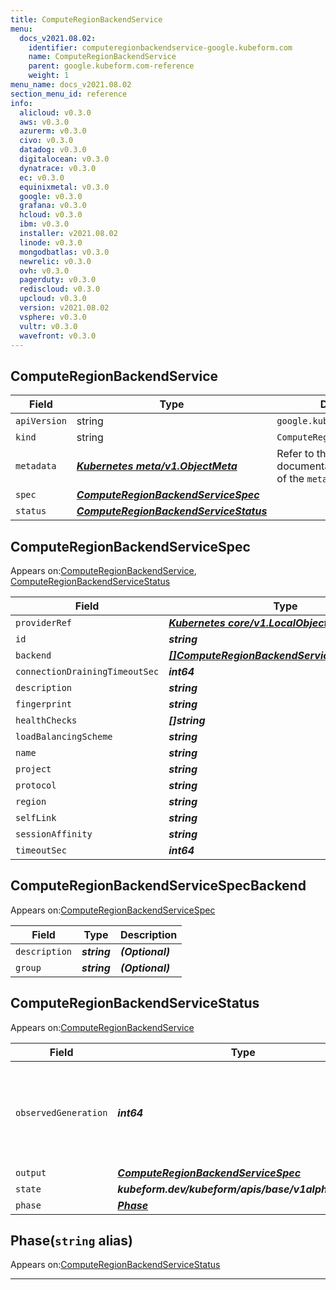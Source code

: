 ```yaml
---
title: ComputeRegionBackendService
menu:
  docs_v2021.08.02:
    identifier: computeregionbackendservice-google.kubeform.com
    name: ComputeRegionBackendService
    parent: google.kubeform.com-reference
    weight: 1
menu_name: docs_v2021.08.02
section_menu_id: reference
info:
  alicloud: v0.3.0
  aws: v0.3.0
  azurerm: v0.3.0
  civo: v0.3.0
  datadog: v0.3.0
  digitalocean: v0.3.0
  dynatrace: v0.3.0
  ec: v0.3.0
  equinixmetal: v0.3.0
  google: v0.3.0
  grafana: v0.3.0
  hcloud: v0.3.0
  ibm: v0.3.0
  installer: v2021.08.02
  linode: v0.3.0
  mongodbatlas: v0.3.0
  newrelic: v0.3.0
  ovh: v0.3.0
  pagerduty: v0.3.0
  rediscloud: v0.3.0
  upcloud: v0.3.0
  version: v2021.08.02
  vsphere: v0.3.0
  vultr: v0.3.0
  wavefront: v0.3.0
---
```


## ComputeRegionBackendService
| Field | Type | Description |
| ------ | ----- | ----------- |
| `apiVersion` | string | `google.kubeform.com/v1alpha1` |
|    `kind` | string | `ComputeRegionBackendService` |
| `metadata` | ***[Kubernetes meta/v1.ObjectMeta](https://v1-18.docs.kubernetes.io/docs/reference/generated/kubernetes-api/v1.18/#objectmeta-v1-meta)***|Refer to the Kubernetes API documentation for the fields of the `metadata` field.|
| `spec` | ***[ComputeRegionBackendServiceSpec](#computeregionbackendservicespec)***||
| `status` | ***[ComputeRegionBackendServiceStatus](#computeregionbackendservicestatus)***||
## ComputeRegionBackendServiceSpec

Appears on:[ComputeRegionBackendService](#computeregionbackendservice), [ComputeRegionBackendServiceStatus](#computeregionbackendservicestatus)

| Field | Type | Description |
| ------ | ----- | ----------- |
| `providerRef` | ***[Kubernetes core/v1.LocalObjectReference](https://v1-18.docs.kubernetes.io/docs/reference/generated/kubernetes-api/v1.18/#localobjectreference-v1-core)***||
| `id` | ***string***||
| `backend` | ***[[]ComputeRegionBackendServiceSpecBackend](#computeregionbackendservicespecbackend)***| ***(Optional)*** |
| `connectionDrainingTimeoutSec` | ***int64***| ***(Optional)*** |
| `description` | ***string***| ***(Optional)*** |
| `fingerprint` | ***string***| ***(Optional)*** |
| `healthChecks` | ***[]string***||
| `loadBalancingScheme` | ***string***| ***(Optional)*** |
| `name` | ***string***||
| `project` | ***string***| ***(Optional)*** |
| `protocol` | ***string***| ***(Optional)*** |
| `region` | ***string***| ***(Optional)*** |
| `selfLink` | ***string***| ***(Optional)*** |
| `sessionAffinity` | ***string***| ***(Optional)*** |
| `timeoutSec` | ***int64***| ***(Optional)*** |
## ComputeRegionBackendServiceSpecBackend

Appears on:[ComputeRegionBackendServiceSpec](#computeregionbackendservicespec)

| Field | Type | Description |
| ------ | ----- | ----------- |
| `description` | ***string***| ***(Optional)*** |
| `group` | ***string***| ***(Optional)*** |
## ComputeRegionBackendServiceStatus

Appears on:[ComputeRegionBackendService](#computeregionbackendservice)

| Field | Type | Description |
| ------ | ----- | ----------- |
| `observedGeneration` | ***int64***| ***(Optional)*** Resource generation, which is updated on mutation by the API Server.|
| `output` | ***[ComputeRegionBackendServiceSpec](#computeregionbackendservicespec)***| ***(Optional)*** |
| `state` | ***kubeform.dev/kubeform/apis/base/v1alpha1.State***| ***(Optional)*** |
| `phase` | ***[Phase](#phase)***| ***(Optional)*** |
## Phase(`string` alias)

Appears on:[ComputeRegionBackendServiceStatus](#computeregionbackendservicestatus)

---
